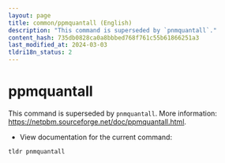 ```yaml
---
layout: page
title: common/ppmquantall (English)
description: "This command is superseded by `pnmquantall`."
content_hash: 735db0828ca0a8bbbed768f761c55b61866251a3
last_modified_at: 2024-03-03
tldri18n_status: 2
---
```

# ppmquantall

This command is superseded by `pnmquantall`.
More information: <https://netpbm.sourceforge.net/doc/ppmquantall.html>.

- View documentation for the current command:

`tldr pnmquantall`
